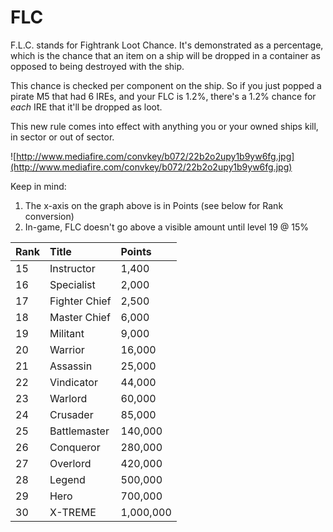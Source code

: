 # FLC #

F.L.C. stands for Fightrank Loot Chance.  It's demonstrated as a percentage, which is the chance that an item on a ship will be dropped in a container as opposed to being destroyed with the ship.

This chance is checked per component on the ship.  So if you just popped a pirate M5 that had 6 IREs, and your FLC is 1.2%, there's a 1.2% chance for _each_ IRE that it'll be dropped as loot.

This new rule comes into effect with anything you or your owned ships kill, in sector or out of sector.

![http://www.mediafire.com/convkey/b072/22b2o2upy1b9yw6fg.jpg](http://www.mediafire.com/convkey/b072/22b2o2upy1b9yw6fg.jpg)


Keep in mind:

  1. The x-axis on the graph above is in Points (see below for Rank conversion)
  1. In-game, FLC doesn't go above a visible amount until level 19 @ 15%

|Rank|Title|Points|
|:---|:----|:-----|
|15  |Instructor|1,400 |
|16  |Specialist|2,000 |
|17  |Fighter Chief|2,500 |
|18  |Master Chief|6,000 |
|19  |Militant|9,000 |
|20  |Warrior|16,000|
|21  |Assassin|25,000|
|22  |Vindicator|44,000|
|23  |Warlord|60,000|
|24  |Crusader|85,000|
|25  |Battlemaster|140,000|
|26  |Conqueror|280,000|
|27  |Overlord|420,000|
|28  |Legend|500,000|
|29  |Hero |700,000|
|30  |X-TREME|1,000,000|